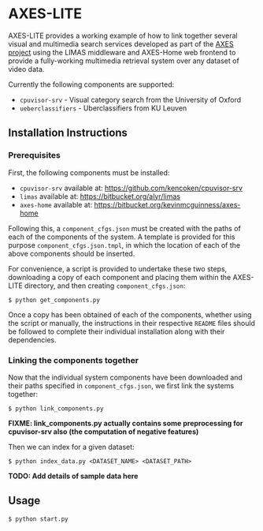 AXES-LITE
=========

AXES-LITE provides a working example of how to link together several
visual and multimedia search services developed as part of the
[AXES project](http://www.axes-project.eu) using the LIMAS middleware
and AXES-Home web frontend to provide a fully-working multimedia
retrieval system over any dataset of video data.

Currently the following components are supported:

 - `cpuvisor-srv` - Visual category search from the University of Oxford
 - `ueberclassifiers` - Uberclassifiers from KU Leuven

Installation Instructions
-------------------------

### Prerequisites

First, the following components must be installed:

 - `cpuvisor-srv` available at: https://github.com/kencoken/cpuvisor-srv
 - `limas` available at: https://bitbucket.org/alyr/limas
 - `axes-home` available at: https://bitbucket.org/kevinmcguinness/axes-home

Following this, a `component_cfgs.json` must be created with the paths of
each of the components of the system. A template is provided for this purpose
`component_cfgs.json.tmpl`, in which the location of each of the above
components should be inserted.

For convenience, a script is provided to undertake these two steps,
downloading a copy of each component and placing them within the
AXES-LITE directory, and then creating `component_cfgs.json`:

    $ python get_components.py

Once a copy has been obtained of each of the components, whether using
the script or manually, the instructions in their respective `README` files
should be followed to complete their individual installation along with their
dependencies.

### Linking the components together

Now that the individual system components have been downloaded and their paths
specified in `component_cfgs.json`, we first link the systems together:

    $ python link_components.py

**FIXME: link_components.py actually contains some preprocessing for cpuvisor-srv also (the computation of negative features)**

Then we can index for a given dataset:

    $ python index_data.py <DATASET_NAME> <DATASET_PATH>

**TODO: Add details of sample data here**

Usage
-----

    $ python start.py
